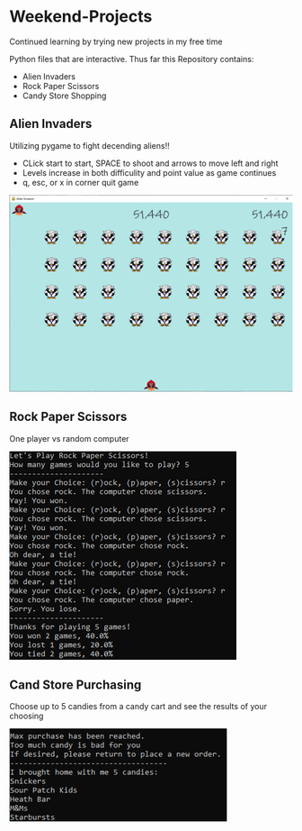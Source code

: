 # Weekend-Projects
Continued learning by trying new projects in my free time 

Python files that are interactive. Thus far this Repository contains:
 * Alien Invaders
 * Rock Paper Scissors
 * Candy Store Shopping

## Alien Invaders
Utilizing pygame to fight decending aliens!!
* CLick start to start, SPACE to shoot and arrows to move left and right
* Levels increase in both difficulity and point value as game continues
* q, esc, or x in corner quit game

![Alien Invaders sample pic](./images/alien_invaders.png)

## Rock Paper Scissors
One player vs random computer

![Rock Paper Scissor Results](./images/rock_paper_scissors_end.png)


## Cand Store Purchasing
Choose up to 5 candies from a candy cart and see the results of your choosing

![Candy Store Sample](./images/candy_choices.png)
